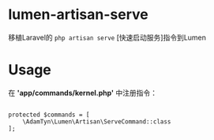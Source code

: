 # lumen-artisan-serve
移植Laravel的 `php artisan serve` [快速启动服务]指令到Lumen

# Usage
在 **'app/commands/kernel.php'** 中注册指令：
```  

protected $commands = [
	\AdamTyn\Lumen\Artisan\ServeCommand::class
];
```
